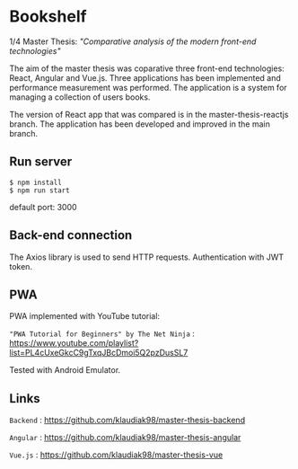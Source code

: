 # Bookshelf

1/4 Master Thesis: _"Comparative analysis of the modern front-end technologies"_

The aim of the master thesis was coparative three front-end technologies: React, Angular and Vue.js. Three applications has been implemented and performance measurement was performed. The application is a system for managing a collection of users books.

The version of React app that was compared is in the master-thesis-reactjs branch. The application has been developed and improved in the main branch.

## Run server

    $ npm install
    $ npm run start

default port: 3000

## Back-end connection

The Axios library is used to send HTTP requests. Authentication with JWT token.

## PWA

PWA implemented with YouTube tutorial:

`"PWA Tutorial for Beginners" by The Net Ninja` : <https://www.youtube.com/playlist?list=PL4cUxeGkcC9gTxqJBcDmoi5Q2pzDusSL7>

Tested with Android Emulator.

## Links

`Backend` : <https://github.com/klaudiak98/master-thesis-backend>

`Angular` : <https://github.com/klaudiak98/master-thesis-angular>

`Vue.js` : <https://github.com/klaudiak98/master-thesis-vue>
